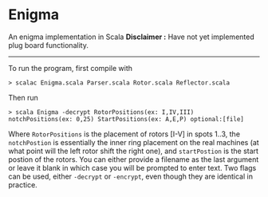 # Enigma
An enigma implementation in Scala
__Disclaimer :__ Have not yet implemented plug board functionality.

___
To run the program, first compile with
```
> scalac Enigma.scala Parser.scala Rotor.scala Reflector.scala
```
Then run 
```
> scala Enigma -decrypt RotorPositions(ex: I,IV,III) notchPositions(ex: 0,25) StartPositions(ex: A,E,P) optional:[file]
```

Where `RotorPositions` is the placement of rotors [I-V] in spots 1..3, the `notchPostion` is essentially the inner ring placement on the real machines (at what point will the left rotor shift the right one), and `startPostion` is the start postion of the rotors. You can either provide a filename as the last argument or leave it blank in which case you will be prompted to enter text. Two flags can be used, either `-decrypt` or `-encrypt`, even though they are identical in practice.
